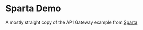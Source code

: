 # Sparta Demo

A mostly straight copy of the API Gateway example from [Sparta][1]


[1]: http://gosparta.io/docs/apigateway/example1/
